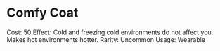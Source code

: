 # Comfy Coat

Cost: 50
Effect: Cold and freezing cold environments do not affect you. Makes hot environments hotter.
Rarity: Uncommon
Usage: Wearable